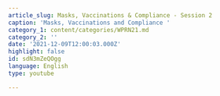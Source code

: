 ```yaml
---
article_slug: Masks, Vaccinations & Compliance - Session 2
caption: 'Masks, Vaccinations and Compliance '
category_1: content/categories/WPRN21.md
category_2: ''
date: '2021-12-09T12:00:03.000Z'
highlight: false
id: sdN3mZeQOgg
language: English
type: youtube

---
```

